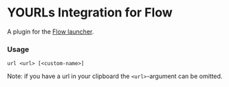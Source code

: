 YOURLs Integration for Flow
==================

A plugin for the [Flow launcher](https://github.com/Flow-Launcher/Flow.Launcher).

### Usage

    url <url> [<custom-name>]

Note: if you have a url in your clipboard the `<url>`-argument can be omitted.
